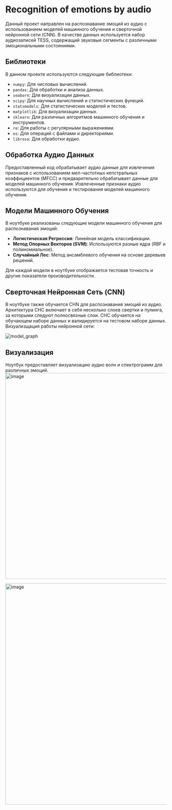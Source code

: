 # Recognition of emotions by audio


Данный проект направлен на распознавание эмоций из аудио с использованием моделей машинного обучения и сверточной нейронной сети (CNN). В качестве данных используется набор аудиозаписей TESS, содержащий звуковые сегменты с различными эмоциональными состояниями.

## Библиотеки

В данном проекте используются следующие библиотеки:
- `numpy`: Для числовых вычислений.
- `pandas`: Для обработки и анализа данных.
- `seaborn`: Для визуализации данных.
- `scipy`: Для научных вычислений и статистических функций.
- `statsmodels`: Для статистических моделей и тестов.
- `matplotlib`: Для визуализации данных.
- `sklearn`: Для различных алгоритмов машинного обучения и инструментов.
- `re`: Для работы с регулярными выражениями.
- `os`: Для операций с файлами и директориями.
- `librosa`: Для обработки аудио.

## Обработка Аудио Данных

Предоставленный код обрабатывает аудио данные для извлечения признаков с использованием мел-частотных кепстральных коэффициентов (MFCC) и предварительно обрабатывает данные для моделей машинного обучения. Извлеченные признаки аудио используются для обучения и тестирования моделей машинного обучения.

## Модели Машинного Обучения

В ноутбуке реализованы следующие модели машинного обучения для распознавания эмоций:
- **Логистическая Регрессия**: Линейная модель классификации.
- **Метод Опорных Векторов (SVM)**: Используются разные ядра (RBF и полиномиальное).
- **Случайный Лес**: Метод ансамблевого обучения на основе деревьев решений.

Для каждой модели в ноутбуке отображается тестовая точность и другие показатели производительности.

## Сверточная Нейронная Сеть (CNN)

В ноутбуке также обучается СНN для распознавания эмоций из аудио. Архитектура СНС включает в себя несколько слоев свертки и пулинга, за которыми следуют полносвязные слои. СНС обучается на обучающем наборе данных и валидируется на тестовом наборе данных.
Визуализщация работы нейронной сети:


![model_graph](https://github.com/Annaprav/Recognition-of-emotions-by-audio/assets/91620914/6fcb7d50-f138-4161-baf3-1a6a3820f950)


## Визуализация

Ноутбук предоставляет визуализацию аудио волн и спектрограмм для различных эмоций.<img width="641" alt="image" src="https://github.com/Annaprav/Recognition-of-emotions-by-audio/assets/91620914/9698e1db-ae11-43a2-9d83-4549f4347c73">

<img width="688" alt="image" src="https://github.com/Annaprav/Recognition-of-emotions-by-audio/assets/91620914/f9e1f124-77d9-49ae-9464-c5b63be0b7b8">




